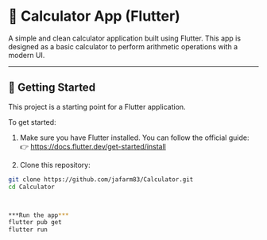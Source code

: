 # 🧮 Calculator App (Flutter)

A simple and clean calculator application built using Flutter. This app is designed as a basic calculator to perform arithmetic operations with a modern UI.

---

## 🚀 Getting Started

This project is a starting point for a Flutter application.

To get started:

1. Make sure you have Flutter installed. You can follow the official guide:
   👉 https://docs.flutter.dev/get-started/install

2. Clone this repository:

```bash
git clone https://github.com/jafarm83/Calculator.git
cd Calculator



***Run the app***
flutter pub get
flutter run
